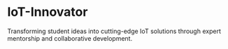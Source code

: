 # IoT-Innovator
Transforming student ideas into cutting-edge IoT solutions through expert mentorship and collaborative development.
